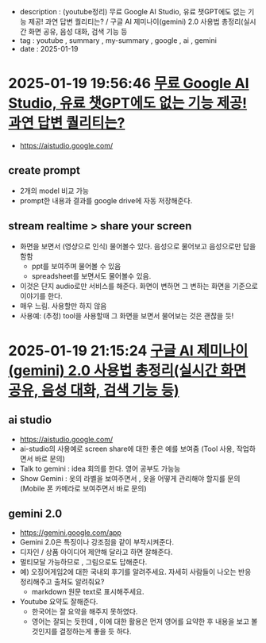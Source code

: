 - description : (youtube정리) 무료 Google AI Studio, 유료 챗GPT에도 없는 기능 제공! 과연 답변 퀄리티는? / 구글 AI 제미나이(gemini) 2.0 사용법 총정리(실시간 화면 공유, 음성 대화, 검색 기능 등
- tag : youtube , summary , my-summary , google , ai , gemini
- date : 2025-01-19



# 2025-01-19 19:56:46 [무료 Google AI Studio, 유료 챗GPT에도 없는 기능 제공! 과연 답변 퀄리티는?](https://www.youtube.com/watch?v=h9l-d61GjI8)
- https://aistudio.google.com/

## create prompt
- 2개의 model 비교 가능
- prompt한 내용과 결과를 google drive에 자동 저장해준다.

## stream realtime > share your screen
- 화면을 보면서 (영샹으로 인식) 물어볼수 있다. 음성으로 물어보고 음성으로만 답을 함함
  - ppt를 보여주며 물어볼 수 있음
  - spreadsheet를 보면서도 물어볼수 있음.
- 이것은 단지 audio로만 서비스를 해준다. 화면이 변하면 그 변하는 화면을 기준으로 이야기를 한다.
- 매우 느림.   사용할만 하지 않음
- 사용예: (추정) tool을 사용할때 그 화면을 보면서 물어보는 것은 괜찮을 듯!

# 2025-01-19 21:15:24 [구글 AI 제미나이(gemini) 2.0 사용법 총정리(실시간 화면 공유, 음성 대화, 검색 기능 등)](https://www.youtube.com/watch?v=sUBU2lH73Rw)
## ai studio
- https://aistudio.google.com/
- ai-studio의 사용예로 screen share에 대한 좋은 예를 보여줌 (Tool 사용, 작업하면서 바로 문의)
- Talk to gemini : idea 회의를 한다. 영어 공부도 가능능
- Show Gemini : 옷의 라벨을 보여주면서 , 옷을 어떻게 관리해야 할지를 문의 (Mobile 폰 카메라로 보여주면서 바로 문의)
## gemini 2.0
- https://gemini.google.com/app
- Gemini 2.0은 특징이나 강조점을 같이 부작시켜준다.
- 디자인 / 상품 아이디어 제안해 달라고 하면 잘해준다. 
- 멀티모달 가능하므로 , 그림으로도 답해준다.
- 예) 오징어게임2에 대한 국내외 후기를 알려주세요. 자세히 사람들이 나오는 반응 정리해주고 출처도 알려줘요?
  - markdown 원문 text로 표시해주세요.
- Youtube 요약도 잘해준다.
  - 한국어는 잘 요약을 해주지 못하였다.
  - 영어는 잘되는 듯한데 , 이에 대한 활용은 먼저 영어를 요약한 후 내용을 보고 볼 것인지를 결정하는게 좋을 듯 하다.
